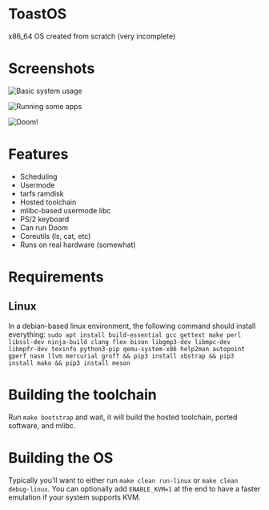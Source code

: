 # ToastOS
x86_64 OS created from scratch (very incomplete)

# Screenshots

![Basic system usage](https://i.imgur.com/FpEcLRC.png)

![Running some apps](https://i.imgur.com/JtBnvwo.png)

![Doom!](https://i.imgur.com/UJlDDkt.jpg)

# Features

* Scheduling
* Usermode
* tarfs ramdisk
* Hosted toolchain
* mlibc-based usermode libc
* PS/2 keyboard
* Can run Doom
* Coreutils (ls, cat, etc)
* Runs on real hardware (somewhat)

# Requirements

## Linux

In a debian-based linux environment, the following command should install everything:
`sudo apt install build-essential gcc gettext make perl libssl-dev ninja-build clang flex bison libgmp3-dev libmpc-dev libmpfr-dev texinfo python3-pip qemu-system-x86 help2man autopoint gperf nasm llvm mercurial groff && pip3 install xbstrap && pip3 install mako && pip3 install meson`

# Building the toolchain

Run `make bootstrap` and wait, it will build the hosted toolchain, ported software, and mlibc.

# Building the OS

Typically you'll want to either run `make clean run-linux` or `make clean debug-linux`. You can optionally add `ENABLE_KVM=1` at the end to have a faster emulation if your system supports KVM.
